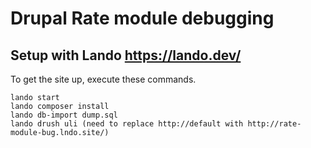 # Drupal Rate module debugging

## Setup with Lando https://lando.dev/

To get the site up, execute these commands.

    lando start
    lando composer install
    lando db-import dump.sql
    lando drush uli (need to replace http://default with http://rate-module-bug.lndo.site/)
    